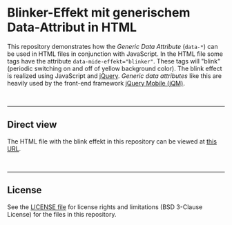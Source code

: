 # Blinker-Effekt mit generischem Data-Attribut in HTML

This repository demonstrates how the *Generic Data Attribute*
(`data-*`) can be used in HTML files in conjunction with JavaScript.
In the HTML file some tags have the attribute `data-mide-effekt="blinker"`.
These tags will "blink" (periodic switching on and off of yellow background color).
The blink effect is realized using JavaScript and [jQuery](http://jquery.com/).
*Generic data attributes* like this are heavily used by the front-end framework 
[jQuery Mobile (jQM)](http://jquerymobile.com/).

<br>

----
## Direct view

The HTML file with the blink effekt in this repository can be viewed at [this URL](https://mdecker-mobilecomputing.github.io/HTML_BlinkEffekt/index.html).

<br>

----
## License

See the [LICENSE file](LICENSE.md) for license rights and limitations (BSD 3-Clause License)
for the files in this repository.
